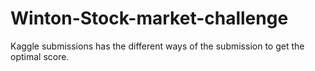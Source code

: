 # Winton-Stock-market-challenge

Kaggle submissions has the different ways of the submission to get the optimal score.
